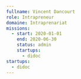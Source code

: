 ```yaml
---
fullname: Vincent Dancourt
role: Intrapreneur
domaine: Intraprenariat
missions:
  - start: 2020-01-01
    end: 2020-06-30
    status: admin
    startups:
      - didoc
startups:
  - didoc
---
```

